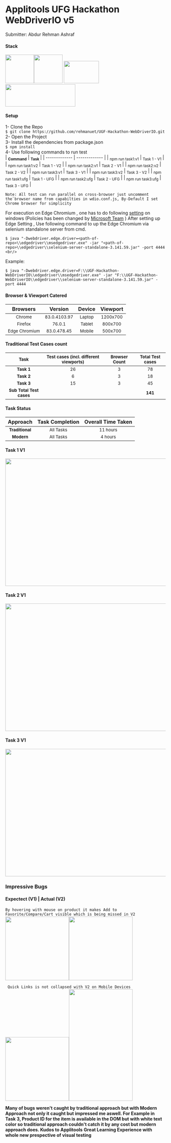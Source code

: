 # Applitools UFG Hackathon WebDriverIO v5
Submitter: Abdur Rehman Ashraf

#### Stack
<img src="https://img.stackshare.io/service/4185/webdriver.io.png?raw=true?raw=true" width="90" height="90" /><img src="https://raw.githubusercontent.com/rehmanuet/DataEssential/master/junk/applitools-logo.png?raw=true" height="90"/>    <img src="https://i.pinimg.com/originals/48/4d/9a/484d9a03c676a55671a9d257a48c4378.png?raw=true?raw=true" width="110" height="70"/><img src="https://raw.githubusercontent.com/rehmanuet/DataEssential/497b0e54f87f161922582bf41582b78c02b40429/junk/JasmineJS.svg?raw=true" width="220" height="70" />

#### Setup
1- Clone the Repo<br />
`$ git clone https://github.com/rehmanuet/UGF-Hackathon-WebDriverIO.git`<br/>
2- Open the Project<br />
3- Install the dependencies from package.json<br />
`$ npm install`<br />
4- Use following commands to run test <br/>
|    <b><sub>Command</sub></b>   |    <b><sub>Task</sub>   </b> |
| ------------- | ------------- |
|     <sub>npm run task1:v1</sub>    | <sub>Task 1 - V1</sub>  |
|     <sub>npm run task1:v2</sub>   |     <sub>Task 1 - V2</sub>          |
| <sub>npm run task2:v1</sub> | <sub>Task 2 - V1</sub>   |
|     <sub>npm run task2:v2</sub>    | <sub>Task 2 - V2</sub>  |
|     <sub>npm run task3:v1</sub>   |     <sub>Task 3 - V1</sub>          |
| <sub>npm run task3:v2</sub> | <sub>Task 3 - V2</sub>   |
|     <sub>npm run task1:ufg</sub>   |     <sub>Task 1 - UFG</sub>          |
| <sub>npm run task2:ufg</sub> | <sub>Task 2 - UFG</sub>   |
| <sub>npm run task3:ufg</sub> | <sub>Task 3 - UFG</sub>   |

```Note: All test can run parallel on cross-browser just uncomment the`browser name from capabilties in wdio.conf.js, By-Default I set Chrome browser for simplicity```

For execution on Edge Chromium , one has to do following [setting](https://stackoverflow.com/a/59996510>) on windows (Policies has been changed by [Microsoft Team](https://developer.microsoft.com/en-us/microsoft-edge/tools/webdriver/) )
After setting up Edge Setting , Use following command to up the Edge Chromium via selenium standalone server from cmd. <br/>
``` 
$ java "-Dwebdriver.edge.driver=<path-of-repo>\\edgedriver\\msedgedriver.exe" -jar "<path-of-repo>\\edgedriver\\selenium-server-standalone-3.141.59.jar" -port 4444 <br/>
```
Example: <br/>
```
$ java "-Dwebdriver.edge.driver=F:\\UGF-Hackathon-WebDriverIO\\edgedriver\\msedgedriver.exe" -jar "F:\\UGF-Hackathon-WebDriverIO\\edgedriver\\selenium-server-standalone-3.141.59.jar" -port 4444
```



#### Browser & Viewport Catered
|    Browsers   |    Version    |    Device    |   Viewport    |
| :-:  | :-:  | :-: | :-: |
|     <sub>Chrome</sub>    | <sub>83.0.4103.97</sub>  | <sub>Laptop</sub>    | <sub>1200x700</sub>  |
|     <sub>Firefox</sub>   | <sub>76.0.1</sub>        | <sub>Tablet</sub>    | <sub>800x700</sub>   |
| <sub>Edge Chromium</sub> | <sub>83.0.478.45</sub>   | <sub>Mobile</sub> | <sub>500x700</sub>   |

#### Traditional Test Cases count
|    <sub>Task</sub>  |    <sub>Test cases (incl. different viewports)</sub> |  <sub>Browser Count</sub>  |  <sub>Total Test cases</sub>
| :-:  | :-: | :-: | :-:  |
|    <b> <sub>Task 1</sub> </b>   | <sub>26</sub>  | <sub>3</sub>    | <sub>78</sub> |
|    <b> <sub>Task 2</sub> </b>   | <sub>6</sub>  | <sub>3</sub>    | <sub>18</sub> |
|    <b> <sub>Task 3</sub> </b>   | <sub>15</sub>  | <sub>3</sub>    | <sub>45</sub> |
<b><sub>Sub Total Test cases</sub></b>|  |  | <b><sub>141</b></sub>


#### Task Status
|    Approach  |    Task Completion |    Overall Time Taken  | 
| :-: | :-: |:-: |
|    <b> <sub>Traditional</sub> </b>   | <sub>All Tasks</sub>  | <sub>11 hours</sub>    |
|     <b><sub>Modern</sub></b>   | <sub>All Tasks</sub>        | <sub> 4 hours</sub>    |

#### Task 1 V1
<img src="https://raw.githubusercontent.com/rehmanuet/DataEssential/master/junk/Task_1.JPG??raw=true" width="700" height="400" />

#### Task 2 V1
<img src="https://raw.githubusercontent.com/rehmanuet/DataEssential/master/junk/Task_2.JPG??raw=true" width="800" height="400" />

#### Task 3 V1
<img src="https://raw.githubusercontent.com/rehmanuet/DataEssential/master/junk/Task_3.JPG??raw=true" width="800" height="400" />

### Impressive Bugs

#### Expectect (V1) | Actual (V2)
`By hovering with mouse on product it makes Add to Favorite/Compare/Cart visible which is being missed in V2`
<img src="https://raw.githubusercontent.com/rehmanuet/DataEssential/master/junk/Bug%20a.JPG??raw=true" width="200" height="200" /><img src="https://raw.githubusercontent.com/rehmanuet/DataEssential/master/junk/Bug%20a1.JPG??raw=true" width="200" height="200" /> </br>

` Quick Links is not collapsed with V2 on Mobile Devices` </br>
<img src="https://raw.githubusercontent.com/rehmanuet/DataEssential/master/junk/Bug%20b1%20(2).JPG?raw=true" width="200" height="200" /><img src="https://raw.githubusercontent.com/rehmanuet/DataEssential/master/junk/Bug%20b1%20(1).JPG?raw=true" width="200" height="350" /> </br>

<b>Many of bugs weren't caught by traditional approach but with Modern Approach not only it caught but impressed me aswell. For Example in Task 3, Product ID for the item is available in the DOM but with white text color so traditional approach couldn't catch it by any cost but modern approach does. Kudos to Applitools</b>
<b>Great Learning Experience with whole new prespective of visual testing</b>


